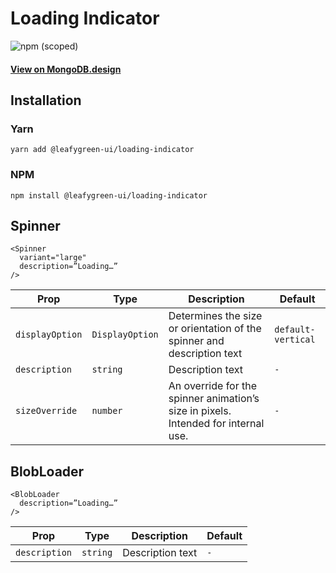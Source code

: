 # Loading Indicator

![npm (scoped)](https://img.shields.io/npm/v/@leafygreen-ui/loading-indicator.svg)

#### [View on MongoDB.design](https://www.mongodb.design/component/loading-indicator/example/)

## Installation

### Yarn

```shell
yarn add @leafygreen-ui/loading-indicator
```

### NPM

```shell
npm install @leafygreen-ui/loading-indicator
```

## Spinner

```
<Spinner
  variant="large"
  description=”Loading…”
/>
```

| Prop            | Type            | Description                                                                        | Default            |
| --------------- | --------------- | ---------------------------------------------------------------------------------- | ------------------ |
| `displayOption` | `DisplayOption` | Determines the size or orientation of the spinner and description text             | `default-vertical` |
| `description`   | `string`        | Description text                                                                   | `-`                |
| `sizeOverride`  | `number`        | An override for the spinner animation’s size in pixels. Intended for internal use. | `-`                |

## BlobLoader

```
<BlobLoader
  description=”Loading…”
/>
```

| Prop          | Type     | Description      | Default |
| ------------- | -------- | ---------------- | ------- |
| `description` | `string` | Description text | `-`     |
